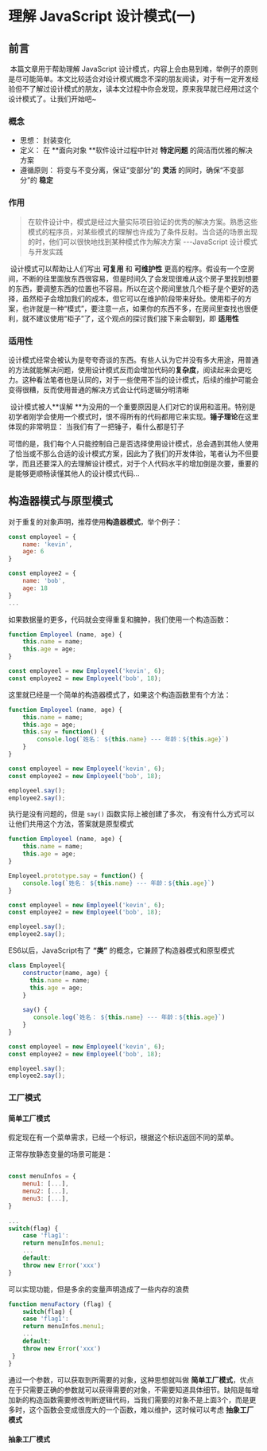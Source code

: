 # 理解 JavaScript 设计模式(一)

## 前言

​	本篇文章用于帮助理解 JavaScript 设计模式，内容上会由易到难，举例子的原则是尽可能简单。本文比较适合对设计模式概念不深的朋友阅读，对于有一定开发经验但不了解过设计模式的朋友，读本文过程中你会发现，原来我早就已经用过这个设计模式了。让我们开始吧~

### 概念

* 思想： 封装变化
* 定义： 在 **面向对象 **软件设计过程中针对 **特定问题** 的简洁而优雅的解决方案
* 遵循原则： 将变与不变分离，保证“变部分”的 **灵活** 的同时，确保“不变部分”的 **稳定**

### 作用

> 在软件设计中，模式是经过大量实际项目验证的优秀的解决方案。熟悉这些模式的程序员，对某些模式的理解也许成为了条件反射。当合适的场景出现的时，他们可以很快地找到某种模式作为解决方案     ---JavaScript 设计模式与开发实践

​	设计模式可以帮助让人们写出 **可复用** 和 **可维护性** 更高的程序。假设有一个空房间，不断的往里面放东西很容易，但是时间久了会发现很难从这个房子里找到想要的东西，要调整东西的位置也不容易。所以在这个房间里放几个柜子是个更好的选择，虽然柜子会增加我们的成本，但它可以在维护阶段带来好处。使用柜子的方案，也许就是一种“模式”，要注意一点，如果你的东西不多，在房间里查找也很便利，就不建议使用“柜子”了，这个观点的探讨我们接下来会聊到，即 **适用性**

### 适用性

​	设计模式经常会被认为是夸夸奇谈的东西。有些人认为它并没有多大用途，用普通的方法就能解决问题，使用设计模式反而会增加代码的**复杂度**，阅读起来会更吃力。这种看法笔者也是认同的，对于一些使用不当的设计模式，后续的维护可能会变得很糟，反而使用普通的解决方式会让代码逻辑分明清晰

​	设计模式被人**误解 **为没用的一个重要原因是人们对它的误用和滥用。特别是初学者刚学会使用一个模式时，恨不得所有的代码都用它来实现。**锤子理论**在这里体现的非常明显： 当我们有了一把锤子，看什么都是钉子

​	可惜的是，我们每个人只能控制自己是否选择使用设计模式，总会遇到其他人使用了恰当或不那么合适的设计模式方案，因此为了我们的开发体验，笔者认为不但要学，而且还要深入的去理解设计模式，对于个人代码水平的增加倒是次要，重要的是能够更顺畅读懂其他人的设计模式代码...

## 构造器模式与原型模式

对于重复的对象声明，推荐使用**构造器模式**，举个例子：

~~~js
const employeel = {
    name: 'kevin',
    age: 6
}

const employee2 = {
    name: 'bob',
    age: 18
}
...
~~~

如果数据量的更多，代码就会变得重复和臃肿，我们使用一个构造函数：

~~~js
function Employeel (name, age) {
    this.name = name;
    this.age = age;
}

const employeel = new Employeel('kevin', 6);
const employee2 = new Employeel('bob', 18);
~~~

这里就已经是一个简单的构造器模式了，如果这个构造函数里有个方法：

~~~js
function Employeel (name, age) {
    this.name = name;
    this.age = age;
    this.say = function() {
        console.log(`姓名： ${this.name} --- 年龄：${this.age}`)
    }
}

const employeel = new Employeel('kevin', 6);
const employee2 = new Employeel('bob', 18);

employeel.say();
employee2.say();
~~~

执行是没有问题的，但是 `say()` 函数实际上被创建了多次， 有没有什么方式可以让他们共用这个方法，答案就是原型模式

~~~js
function Employeel (name, age) {
    this.name = name;
    this.age = age;
}

Employeel.prototype.say = function() {
    console.log(`姓名： ${this.name} --- 年龄：${this.age}`)
}

const employeel = new Employeel('kevin', 6);
const employee2 = new Employeel('bob', 18);

employeel.say();
employee2.say();
~~~

ES6以后，JavaScript有了 **“类”** 的概念，它兼顾了构造器模式和原型模式

~~~js
class Employeel{
    constructor(name, age) {
      this.name = name;
      this.age = age;
    }
    
    say() {
       console.log(`姓名： ${this.name} --- 年龄：${this.age}`)
    }
}

const employeel = new Employeel('kevin', 6);
const employee2 = new Employeel('bob', 18);

employeel.say();
employee2.say();
~~~

### 工厂模式

#### 简单工厂模式

假定现在有一个菜单需求，已经一个标识，根据这个标识返回不同的菜单。

正常存放静态变量的场景可能是：

~~~js

const menuInfos = {
    menu1: [...],
    menu2: [...],
    menu3: [...],
}
       
...
switch(flag) {
    case 'flag1':
    return menuInfos.menu1;
    ...
    default:
    throw new Error('xxx')
}
~~~

可以实现功能，但是多余的变量声明造成了一些内存的浪费

~~~js
function menuFactory (flag) {
    switch(flag) {
    case 'flag1':
    return menuInfos.menu1;
    ...
    default:
    throw new Error('xxx')
 }
}
~~~

通过一个参数，可以获取到所需要的对象，这种思想就叫做 **简单工厂模式**，优点在于只需要正确的参数就可以获得需要的对象，不需要知道具体细节。缺陷是每增加新的构造函数需要修改判断逻辑代码，当我们需要的对象不是上面3个，而是更多时，这个函数会变成很庞大的一个函数，难以维护，这时候可以考虑 **抽象工厂模式**

#### 抽象工厂模式